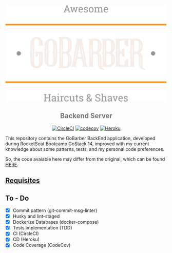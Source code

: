<div align="center">
<img src="./logo.svg" height="300" />

<h2 style="color:#777">Backend Server</h2>

[![CircleCI][circleci-img]][circleci-url]
[![codecov][codecov-badge]][codecov-badge-url]
[![Heroku][heroku-badge]][heroku-badge-url]


</div>

This repository contains the GoBarber BackEnd application, developed during RocketSeat Bootcamp GoStack 14, improved with my current knowledge about some patterns, tests, and my personal code preferences.

So, the code avaiable here may differ from the original, which can be found [HERE][gobarber-rocketseat].


## [Requisites][requisites-url]
## To - Do

- [x] Commit pattern (git-commit-msg-linter)
- [x] Husky and lint-staged
- [x] Dockerize Databases (docker-compose)
- [x] Tests implementation (TDD)
- [x] CI (CircleCI)
- [x] CD (Heroku)
- [x] Code Coverage (CodeCov)

[gobarber-rocketseat]: https://github.com/rocketseat-education/bootcamp-gostack-modulos
[circleci-img]: https://circleci.com/gh/thejoaov/gobarber-14-server/tree/main.svg?style=svg
[circleci-url]: https://circleci.com/gh/thejoaov/gobarber-14-server/tree/main
[codecov-badge]: https://codecov.io/gh/thejoaov/gobarber-14-server/branch/main/graph/badge.svg
[codecov-badge-url]: https://codecov.io/gh/thejoaov/gobarber-14-server
[heroku-badge]: https://heroku-badge.herokuapp.com/?app=gobarber-14-server&root=appointments&svg=1
[heroku-badge-url]: https://heroku-badge.herokuapp.com/?app=gobarber-14-server&root=appointments
[requisites-url]: ./requisites.md
